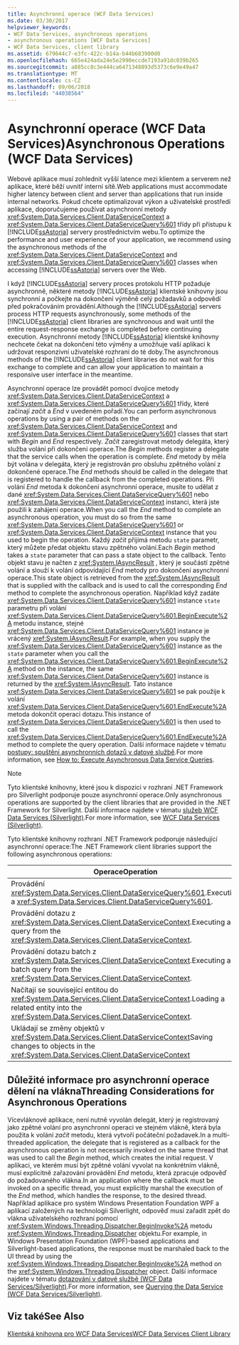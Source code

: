 ```yaml
---
title: Asynchronní operace (WCF Data Services)
ms.date: 03/30/2017
helpviewer_keywords:
- WCF Data Services, asynchronous operations
- asynchronous operations [WCF Data Services]
- WCF Data Services, client library
ms.assetid: 679644c7-e3fc-422c-b14a-b44b683900d0
ms.openlocfilehash: 665e424ada24e5e2990eccde7193a91dc039b265
ms.sourcegitcommit: a885cc8c3e444ca6471348893d5373c6e9e49a47
ms.translationtype: MT
ms.contentlocale: cs-CZ
ms.lasthandoff: 09/06/2018
ms.locfileid: "44038564"
---
```

# <a name="asynchronous-operations-wcf-data-services"></a><span data-ttu-id="e6c16-102">Asynchronní operace (WCF Data Services)</span><span class="sxs-lookup"><span data-stu-id="e6c16-102">Asynchronous Operations (WCF Data Services)</span></span>
<span data-ttu-id="e6c16-103">Webové aplikace musí zohlednit vyšší latence mezi klientem a serverem než aplikace, které běží uvnitř interní sítě.</span><span class="sxs-lookup"><span data-stu-id="e6c16-103">Web applications must accommodate higher latency between client and server than applications that run inside internal networks.</span></span> <span data-ttu-id="e6c16-104">Pokud chcete optimalizovat výkon a uživatelské prostředí aplikace, doporučujeme používat asynchronní metody <xref:System.Data.Services.Client.DataServiceContext> a <xref:System.Data.Services.Client.DataServiceQuery%601> třídy při přístupu k [!INCLUDE[ssAstoria](../../../../includes/ssastoria-md.md)] servery prostřednictvím webu.</span><span class="sxs-lookup"><span data-stu-id="e6c16-104">To optimize the performance and user experience of your application, we recommend using the asynchronous methods of the <xref:System.Data.Services.Client.DataServiceContext> and <xref:System.Data.Services.Client.DataServiceQuery%601> classes when accessing [!INCLUDE[ssAstoria](../../../../includes/ssastoria-md.md)] servers over the Web.</span></span>  
  
 <span data-ttu-id="e6c16-105">I když [!INCLUDE[ssAstoria](../../../../includes/ssastoria-md.md)] servery proces protokolu HTTP požaduje asynchronně, některé metody [!INCLUDE[ssAstoria](../../../../includes/ssastoria-md.md)] klientské knihovny jsou synchronní a počkejte na dokončení výměně celý požadavků a odpovědí před pokračováním provádění.</span><span class="sxs-lookup"><span data-stu-id="e6c16-105">Although the [!INCLUDE[ssAstoria](../../../../includes/ssastoria-md.md)] servers process HTTP requests asynchronously, some methods of the [!INCLUDE[ssAstoria](../../../../includes/ssastoria-md.md)] client libraries are synchronous and wait until the entire request-response exchange is completed before continuing execution.</span></span> <span data-ttu-id="e6c16-106">Asynchronní metody [!INCLUDE[ssAstoria](../../../../includes/ssastoria-md.md)] klientské knihovny nechcete čekat na dokončení této výměny a umožňuje vaší aplikaci k udržovat responzivní uživatelské rozhraní do té doby.</span><span class="sxs-lookup"><span data-stu-id="e6c16-106">The asynchronous methods of the [!INCLUDE[ssAstoria](../../../../includes/ssastoria-md.md)] client libraries do not wait for this exchange to complete and can allow your application to maintain a responsive user interface in the meantime.</span></span>  
  
 <span data-ttu-id="e6c16-107">Asynchronní operace lze provádět pomocí dvojice metody <xref:System.Data.Services.Client.DataServiceContext> a <xref:System.Data.Services.Client.DataServiceQuery%601> třídy, které začínají *začít* a *End* v uvedeném pořadí.</span><span class="sxs-lookup"><span data-stu-id="e6c16-107">You can perform asynchronous operations by using a pair of methods on the <xref:System.Data.Services.Client.DataServiceContext> and <xref:System.Data.Services.Client.DataServiceQuery%601> classes that start with *Begin* and *End* respectively.</span></span> <span data-ttu-id="e6c16-108">*Začít* zaregistrovat metody delegáta, který služba volání při dokončení operace.</span><span class="sxs-lookup"><span data-stu-id="e6c16-108">The *Begin* methods register a delegate that the service calls when the operation is complete.</span></span> <span data-ttu-id="e6c16-109">*End* metody by měla být volána v delegáta, který je registrován pro obsluhu zpětného volání z dokončené operace.</span><span class="sxs-lookup"><span data-stu-id="e6c16-109">The *End* methods should be called in the delegate that is registered to handle the callback from the completed operations.</span></span> <span data-ttu-id="e6c16-110">Při volání *End* metoda k dokončení asynchronní operace, musíte to udělat z dané <xref:System.Data.Services.Client.DataServiceQuery%601> nebo <xref:System.Data.Services.Client.DataServiceContext> instanci, která jste použili k zahájení operace.</span><span class="sxs-lookup"><span data-stu-id="e6c16-110">When you call the *End* method to complete an asynchronous operation, you must do so from the same <xref:System.Data.Services.Client.DataServiceQuery%601> or <xref:System.Data.Services.Client.DataServiceContext> instance that you used to begin the operation.</span></span> <span data-ttu-id="e6c16-111">Každý *začít* přijímá metodu `state` parametr, který můžete předat objektu stavu zpětného volání.</span><span class="sxs-lookup"><span data-stu-id="e6c16-111">Each *Begin* method takes a `state` parameter that can pass a state object to the callback.</span></span> <span data-ttu-id="e6c16-112">Tento objekt stavu je načten z <xref:System.IAsyncResult> , který je součástí zpětné volání a slouží k volání odpovídající *End* metody pro dokončení asynchronní operace.</span><span class="sxs-lookup"><span data-stu-id="e6c16-112">This state object is retrieved from the <xref:System.IAsyncResult> that is supplied with the callback and is used to call the corresponding *End* method to complete the asynchronous operation.</span></span> <span data-ttu-id="e6c16-113">Například když zadáte <xref:System.Data.Services.Client.DataServiceQuery%601> instance `state` parametru při volání <xref:System.Data.Services.Client.DataServiceQuery%601.BeginExecute%2A> metodu instance, stejné <xref:System.Data.Services.Client.DataServiceQuery%601> instance je vrácený <xref:System.IAsyncResult>.</span><span class="sxs-lookup"><span data-stu-id="e6c16-113">For example, when you supply the <xref:System.Data.Services.Client.DataServiceQuery%601> instance as the `state` parameter when you call the <xref:System.Data.Services.Client.DataServiceQuery%601.BeginExecute%2A> method on the instance, the same <xref:System.Data.Services.Client.DataServiceQuery%601> instance is returned by the <xref:System.IAsyncResult>.</span></span> <span data-ttu-id="e6c16-114">Tato instance <xref:System.Data.Services.Client.DataServiceQuery%601> se pak použije k volání <xref:System.Data.Services.Client.DataServiceQuery%601.EndExecute%2A> metoda dokončit operaci dotazu.</span><span class="sxs-lookup"><span data-stu-id="e6c16-114">This instance of <xref:System.Data.Services.Client.DataServiceQuery%601> is then used to call the <xref:System.Data.Services.Client.DataServiceQuery%601.EndExecute%2A> method to complete the query operation.</span></span> <span data-ttu-id="e6c16-115">Další informace najdete v tématu [postupy: spuštění asynchronních dotazů v datové službě](../../../../docs/framework/data/wcf/how-to-execute-asynchronous-data-service-queries-wcf-data-services.md).</span><span class="sxs-lookup"><span data-stu-id="e6c16-115">For more information, see [How to: Execute Asynchronous Data Service Queries](../../../../docs/framework/data/wcf/how-to-execute-asynchronous-data-service-queries-wcf-data-services.md).</span></span>  
  
> [!NOTE]
>  <span data-ttu-id="e6c16-116">Tyto klientské knihovny, které jsou k dispozici v rozhraní .NET Framework pro Silverlight podporuje pouze asynchronní operace.</span><span class="sxs-lookup"><span data-stu-id="e6c16-116">Only asynchronous operations are supported by the client libraries that are provided in the .NET Framework for Silverlight.</span></span> <span data-ttu-id="e6c16-117">Další informace najdete v tématu [služeb WCF Data Services (Silverlight)](https://go.microsoft.com/fwlink/?LinkID=143149).</span><span class="sxs-lookup"><span data-stu-id="e6c16-117">For more information, see [WCF Data Services (Silverlight)](https://go.microsoft.com/fwlink/?LinkID=143149).</span></span>  
  
 <span data-ttu-id="e6c16-118">Tyto klientské knihovny rozhraní .NET Framework podporuje následující asynchronní operace:</span><span class="sxs-lookup"><span data-stu-id="e6c16-118">The .NET Framework client libraries support the following asynchronous operations:</span></span>  
  
|<span data-ttu-id="e6c16-119">Operace</span><span class="sxs-lookup"><span data-stu-id="e6c16-119">Operation</span></span>|<span data-ttu-id="e6c16-120">Metody</span><span class="sxs-lookup"><span data-stu-id="e6c16-120">Methods</span></span>|  
|---------------|-------------|  
|<span data-ttu-id="e6c16-121">Provádění <xref:System.Data.Services.Client.DataServiceQuery%601>.</span><span class="sxs-lookup"><span data-stu-id="e6c16-121">Executing a <xref:System.Data.Services.Client.DataServiceQuery%601>.</span></span>|-   <xref:System.Data.Services.Client.DataServiceQuery%601.BeginExecute%2A><br />-   <xref:System.Data.Services.Client.DataServiceQuery%601.EndExecute%2A>|  
|<span data-ttu-id="e6c16-122">Provádění dotazu z <xref:System.Data.Services.Client.DataServiceContext>.</span><span class="sxs-lookup"><span data-stu-id="e6c16-122">Executing a query from the <xref:System.Data.Services.Client.DataServiceContext>.</span></span>|-   <xref:System.Data.Services.Client.DataServiceContext.BeginExecute%2A><br />-   <xref:System.Data.Services.Client.DataServiceContext.EndExecute%2A>|  
|<span data-ttu-id="e6c16-123">Provádění dotazu batch z <xref:System.Data.Services.Client.DataServiceContext>.</span><span class="sxs-lookup"><span data-stu-id="e6c16-123">Executing a batch query from the <xref:System.Data.Services.Client.DataServiceContext>.</span></span>|-   <xref:System.Data.Services.Client.DataServiceContext.BeginExecuteBatch%2A><br />-   <xref:System.Data.Services.Client.DataServiceContext.EndExecuteBatch%2A>|  
|<span data-ttu-id="e6c16-124">Načítají se související entitou do <xref:System.Data.Services.Client.DataServiceContext>.</span><span class="sxs-lookup"><span data-stu-id="e6c16-124">Loading a related entity into the <xref:System.Data.Services.Client.DataServiceContext>.</span></span>|-   <xref:System.Data.Services.Client.DataServiceContext.BeginLoadProperty%2A><br />-   <xref:System.Data.Services.Client.DataServiceContext.EndLoadProperty%2A>|  
|<span data-ttu-id="e6c16-125">Ukládají se změny objektů v <xref:System.Data.Services.Client.DataServiceContext></span><span class="sxs-lookup"><span data-stu-id="e6c16-125">Saving changes to objects in the <xref:System.Data.Services.Client.DataServiceContext></span></span>|-   <xref:System.Data.Services.Client.DataServiceContext.BeginSaveChanges%2A><br />-   <xref:System.Data.Services.Client.DataServiceContext.EndSaveChanges%2A>|  
  
## <a name="threading-considerations-for-asynchronous-operations"></a><span data-ttu-id="e6c16-126">Důležité informace pro asynchronní operace dělení na vlákna</span><span class="sxs-lookup"><span data-stu-id="e6c16-126">Threading Considerations for Asynchronous Operations</span></span>  
 <span data-ttu-id="e6c16-127">Vícevláknové aplikace, není nutně vyvolán delegát, který je registrovaný jako zpětné volání pro asynchronní operaci ve stejném vlákně, která byla použita k volání *začít* metodu, která vytvoří počáteční požadavek.</span><span class="sxs-lookup"><span data-stu-id="e6c16-127">In a multi-threaded application, the delegate that is registered as a callback for the asynchronous operation is not necessarily invoked on the same thread that was used to call the *Begin* method, which creates the initial request.</span></span> <span data-ttu-id="e6c16-128">V aplikaci, ve kterém musí být zpětné volání vyvolat na konkrétním vlákně, musí explicitně zařazování provádění *End* metodu, která zpracuje odpověď do požadovaného vlákna.</span><span class="sxs-lookup"><span data-stu-id="e6c16-128">In an application where the callback must be invoked on a specific thread, you must explicitly marshal the execution of the *End* method, which handles the response, to the desired thread.</span></span> <span data-ttu-id="e6c16-129">Například aplikace pro systém Windows Presentation Foundation WPF a aplikací založených na technologii Silverlight, odpověď musí zařadit zpět do vlákna uživatelského rozhraní pomocí <xref:System.Windows.Threading.Dispatcher.BeginInvoke%2A> metodu <xref:System.Windows.Threading.Dispatcher> objektu.</span><span class="sxs-lookup"><span data-stu-id="e6c16-129">For example, in Windows Presentation Foundation (WPF)-based applications and Silverlight-based applications, the response must be marshaled back to the UI thread by using the <xref:System.Windows.Threading.Dispatcher.BeginInvoke%2A> method on the <xref:System.Windows.Threading.Dispatcher> object.</span></span> <span data-ttu-id="e6c16-130">Další informace najdete v tématu [dotazování v datové službě (WCF Data Services/Silverlight)](https://msdn.microsoft.com/library/3a7cdc07-c37e-4da2-b98b-c3763fd0970b).</span><span class="sxs-lookup"><span data-stu-id="e6c16-130">For more information, see [Querying the Data Service (WCF Data Services/Silverlight)](https://msdn.microsoft.com/library/3a7cdc07-c37e-4da2-b98b-c3763fd0970b).</span></span>  
  
## <a name="see-also"></a><span data-ttu-id="e6c16-131">Viz také</span><span class="sxs-lookup"><span data-stu-id="e6c16-131">See Also</span></span>  
 [<span data-ttu-id="e6c16-132">Klientská knihovna pro WCF Data Services</span><span class="sxs-lookup"><span data-stu-id="e6c16-132">WCF Data Services Client Library</span></span>](../../../../docs/framework/data/wcf/wcf-data-services-client-library.md)
